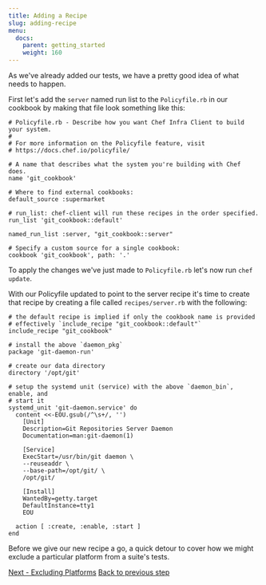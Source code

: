 ```yaml
---
title: Adding a Recipe
slug: adding-recipe
menu:
  docs:
    parent: getting_started
    weight: 160
---
```


As we've already added our tests, we have a pretty good idea of what needs to happen.

First let's add the `server` named run list to the `Policyfile.rb` in our cookbook by making that file look something like this:

~~~
# Policyfile.rb - Describe how you want Chef Infra Client to build your system.
#
# For more information on the Policyfile feature, visit
# https://docs.chef.io/policyfile/

# A name that describes what the system you're building with Chef does.
name 'git_cookbook'

# Where to find external cookbooks:
default_source :supermarket

# run_list: chef-client will run these recipes in the order specified.
run_list 'git_cookbook::default'

named_run_list :server, "git_cookbook::server"

# Specify a custom source for a single cookbook:
cookbook 'git_cookbook', path: '.'
~~~

To apply the changes we've just made to `Policyfile.rb` let's now run `chef update`.

With our Policyfile updated to point to the server recipe it's time to create that recipe by creating a file called `recipes/server.rb` with the following:

~~~
# the default recipe is implied if only the cookbook name is provided
# effectively `include_recipe "git_cookbook::default"`
include_recipe "git_cookbook"

# install the above `daemon_pkg`
package 'git-daemon-run'

# create our data directory
directory '/opt/git'

# setup the systemd unit (service) with the above `daemon_bin`, enable, and
# start it
systemd_unit 'git-daemon.service' do
  content <<-EOU.gsub(/^\s+/, '')
    [Unit]
    Description=Git Repositories Server Daemon
    Documentation=man:git-daemon(1)

    [Service]
    ExecStart=/usr/bin/git daemon \
    --reuseaddr \
    --base-path=/opt/git/ \
    /opt/git/

    [Install]
    WantedBy=getty.target
    DefaultInstance=tty1
    EOU

  action [ :create, :enable, :start ]
end
~~~

Before we give our new recipe a go, a quick detour to cover how we might exclude a particular platform from a suite's tests.

<div class="sidebar--footer">
<a class="button primary-cta" href="/docs/getting-started/excluding-platforms">Next - Excluding Platforms</a>
<a class="sidebar--footer--back" href="/docs/getting-started/adding-test">Back to previous step</a>
</div>
